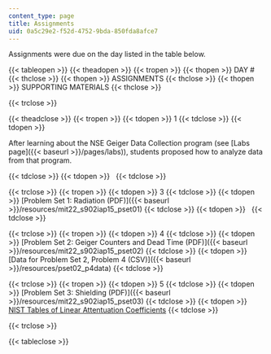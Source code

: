 ```yaml
---
content_type: page
title: Assignments
uid: 0a5c29e2-f52d-4752-9bda-850fda8afce7
---
```


Assignments were due on the day listed in the table below.

{{< tableopen >}}
{{< theadopen >}}
{{< tropen >}}
{{< thopen >}}
DAY #
{{< thclose >}}
{{< thopen >}}
ASSIGNMENTS
{{< thclose >}}
{{< thopen >}}
SUPPORTING MATERIALS
{{< thclose >}}

{{< trclose >}}

{{< theadclose >}}
{{< tropen >}}
{{< tdopen >}}
1
{{< tdclose >}}
{{< tdopen >}}


After learning about the NSE Geiger Data Collection program (see [Labs page]({{< baseurl >}}/pages/labs)), students proposed how to analyze data from that program.


{{< tdclose >}}
{{< tdopen >}}
 
{{< tdclose >}}

{{< trclose >}}
{{< tropen >}}
{{< tdopen >}}
3
{{< tdclose >}}
{{< tdopen >}}
[Problem Set 1: Radiation (PDF)]({{< baseurl >}}/resources/mit22_s902iap15_pset01)
{{< tdclose >}}
{{< tdopen >}}
 
{{< tdclose >}}

{{< trclose >}}
{{< tropen >}}
{{< tdopen >}}
4
{{< tdclose >}}
{{< tdopen >}}
[Problem Set 2: Geiger Counters and Dead Time (PDF)]({{< baseurl >}}/resources/mit22_s902iap15_pset02)
{{< tdclose >}}
{{< tdopen >}}
[Data for Problem Set 2, Problem 4 (CSV)]({{< baseurl >}}/resources/pset02_p4data)
{{< tdclose >}}

{{< trclose >}}
{{< tropen >}}
{{< tdopen >}}
5
{{< tdclose >}}
{{< tdopen >}}
[Problem Set 3: Shielding (PDF)]({{< baseurl >}}/resources/mit22_s902iap15_pset03)
{{< tdclose >}}
{{< tdopen >}}
[NIST Tables of Linear Attentuation Coefficients](http://www.nist.gov/pml/data/xraycoef/)
{{< tdclose >}}

{{< trclose >}}

{{< tableclose >}}